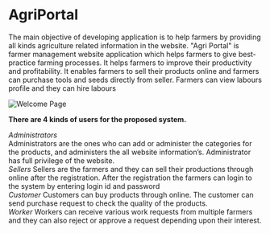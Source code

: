 # AgriPortal

The main objective of developing application is to help farmers by providing all kinds agriculture related information in the website.
"Agri Portal" is farmer management website application which helps farmers to give best-practice farming processes. It helps farmers to improve their productivity and profitability. It enables farmers to sell their products online and farmers can purchase tools and seeds directly from seller. Farmers can view labours profile and they can hire labours


![Welcome Page](https://user-images.githubusercontent.com/83111706/119300908-33bfac00-bc7f-11eb-8f5a-5f2a7e31231b.PNG)

**There are 4 kinds of users for the proposed system.**

  *Administrators*   
Administrators are the ones who can add or administer the categories for the products, and administers the all website information’s. Administrator has full privilege of the website.  
  *Sellers*
Sellers are the farmers and they can sell their productions through online after the registration. After the registration the farmers can login to the system by entering login id and password  
  *Customer*
Customers can buy products through online. The customer can send purchase request to check the quality of the products.  
  *Worker*
Workers can receive various work requests from multiple farmers and they can also reject or approve a request depending upon their interest.  

